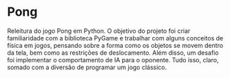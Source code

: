 # Pong
Releitura do jogo Pong em Python.
O objetivo do projeto foi criar familiaridade com a biblioteca PyGame e trabalhar com alguns conceitos de física em jogos, pensando sobre a forma como os objetos se movem dentro da tela, bem como as restrições de deslocamento. Além disso, um desafio foi implementar o comportamento de IA para o oponente. Tudo isso, claro, somado com a diversão de programar um jogo clássico.
